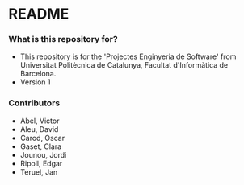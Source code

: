 # README #

### What is this repository for? ###

* This repository is for the 'Projectes Enginyeria de Software' from Universitat Politècnica de Catalunya, Facultat d'Informàtica de Barcelona.
* Version 1

### Contributors ###

* Abel, Victor
* Aleu, David
* Carod, Oscar
* Gaset, Clara
* Jounou, Jordi
* Ripoll, Edgar
* Teruel, Jan